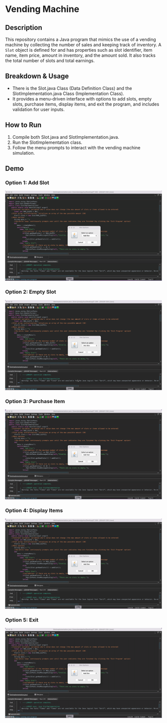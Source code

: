 # Vending Machine

## Description
This repository contains a Java program that mimics the use of a vending machine by collecting the number of sales and keeping track of inventory. A `Slot` object is defined for and has properties such as slot identifier, item name, item price, amount in inventory, and the amount sold. It also tracks the total number of slots and total earnings. 

## Breakdown & Usage
* There is the Slot.java Class (Data Definition Class) and the SlotImplementation.java Class (Implementation Class).
* It provides a menu-driven interface with options to add slots, empty slots, purchase items, display items, and exit the program, and includes validation for user inputs.

## How to Run
1. Compile both Slot.java and SlotImplementation.java.
2. Run the SlotImplementation class.
3. Follow the menu prompts to interact with the vending machine simulation.

## Demo 
### Option 1: Add Slot
  ![](https://github.com/amalgohar/vending-machine/blob/main/AddSlot.gif)

### Option 2: Empty Slot  
  ![](https://github.com/amalgohar/vending-machine/blob/main/EmptySlot.gif)
  
### Option 3: Purchase Item
  ![](https://github.com/amalgohar/vending-machine/blob/main/PurchaseItem.gif)

### Option 4: Display Items
  ![](https://github.com/amalgohar/vending-machine/blob/main/DisplayItems.gif)
  
### Option 5: Exit
  ![](https://github.com/amalgohar/vending-machine/blob/main/Exit.gif)
